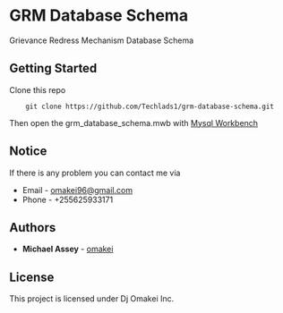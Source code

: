 # GRM Database Schema

Grievance Redress Mechanism Database Schema

## Getting Started

Clone this repo

```
    git clone https://github.com/Techlads1/grm-database-schema.git
```

Then open the grm_database_schema.mwb with [Mysql Workbench](https://dev.mysql.com/downloads/workbench/)


## Notice

If there is any problem you can contact me via
- Email -  [omakei96@gmail.com](mailto:omakei96@gmail.com)
- Phone -  +255625933171

## Authors
-   **Michael Assey** - [omakei](https://github.com/omakei)

## License

This project is licensed under Dj Omakei Inc.
